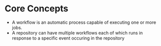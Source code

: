 # Core Concepts

- A workflow is an automatic process capable of executing one or more jobs. 
- A repository can have multiple workflows each of which runs in response to a specific event occuring in the repository